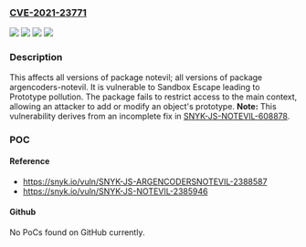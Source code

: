 ### [CVE-2021-23771](https://cve.mitre.org/cgi-bin/cvename.cgi?name=CVE-2021-23771)
![](https://img.shields.io/static/v1?label=Product&message=argencoders-notevil&color=blue)
![](https://img.shields.io/static/v1?label=Product&message=notevil&color=blue)
![](https://img.shields.io/static/v1?label=Version&message=0%20&color=brightgreen)
![](https://img.shields.io/static/v1?label=Vulnerability&message=Sandbox%20Bypass&color=brightgreen)

### Description

This affects all versions of package notevil; all versions of package argencoders-notevil. It is vulnerable to Sandbox Escape leading to Prototype pollution. The package fails to restrict access to the main context, allowing an attacker to add or modify an object's prototype. **Note:** This vulnerability derives from an incomplete fix in [SNYK-JS-NOTEVIL-608878](https://security.snyk.io/vuln/SNYK-JS-NOTEVIL-608878).

### POC

#### Reference
- https://snyk.io/vuln/SNYK-JS-ARGENCODERSNOTEVIL-2388587
- https://snyk.io/vuln/SNYK-JS-NOTEVIL-2385946

#### Github
No PoCs found on GitHub currently.

